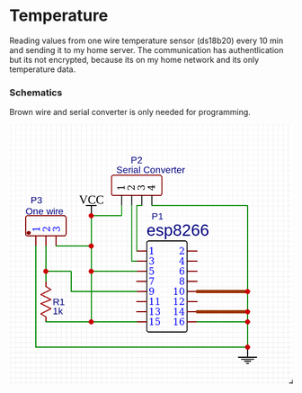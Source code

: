 # Temperature

Reading values from one wire temperature sensor (ds18b20) every 10 min and sending it to my home server. The communication has authentlication but its not encrypted, because its on my home network and its only temperature data.

### Schematics
Brown wire and serial converter is only needed for programming.
 
![Schematics](https://github.com/Torbacka/temp-sensor/blob/master/diagram.png)

